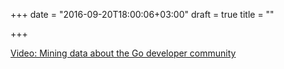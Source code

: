 +++
date = "2016-09-20T18:00:06+03:00"
draft = true
title = ""

+++

<p><a href="/stories/1028">Video: Mining data about the Go developer community</a></p>
